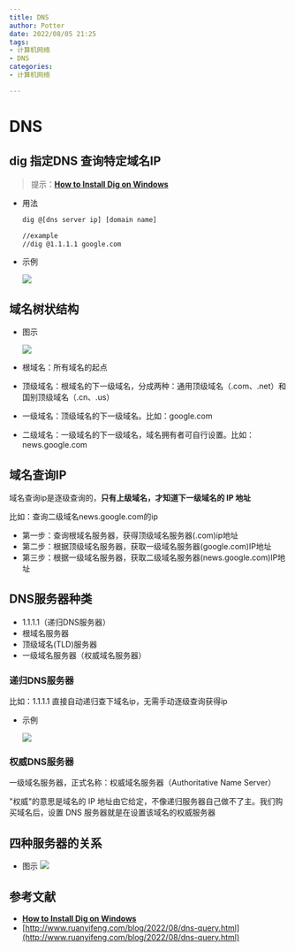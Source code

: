 ```yaml
---
title: DNS
author: Potter
date: 2022/08/05 21:25
tags: 
- 计算机网络
- DNS
categories: 
- 计算机网络

---
```


# DNS

## dig 指定DNS 查询特定域名IP

> 提示：****[How to Install Dig on Windows](https://phoenixnap.com/kb/dig-windows)****
> 
- 用法
    
    ```bash
    dig @[dns server ip] [domain name]
    
    //example
    //dig @1.1.1.1 google.com
    ```
    
- 示例
    
	![](https://cdn.jsdelivr.net/gh/yxw007/BlogPicBed@master//img/20230313111513.png)
    

## 域名树状结构

- 图示
    
  ![](https://cdn.jsdelivr.net/gh/yxw007/BlogPicBed@master//img/20230313111529.png)
    
- 根域名：所有域名的起点
- 顶级域名：根域名的下一级域名，分成两种：通用顶级域名（.com、.net）和国别顶级域名（.cn、.us）
- 一级域名：顶级域名的下一级域名。比如：google.com
- 二级域名：一级域名的下一级域名，域名拥有者可自行设置。比如：news.google.com

## 域名查询IP

域名查询ip是逐级查询的，**只有上级域名，才知道下一级域名的 IP 地址**

比如：查询二级域名news.google.com的ip

- 第一步：查询根域名服务器，获得顶级域名服务器(.com)ip地址
- 第二步：根据顶级域名服务器，获取一级域名服务器(google.com)IP地址
- 第三步：根据一级域名服务器，获取二级域名服务器(news.google.com)IP地址

## DNS服务器种类

- 1.1.1.1（递归DNS服务器）
- 根域名服务器
- 顶级域名(TLD)服务器
- 一级域名服务器（权威域名服务器）

### 递归DNS服务器

比如：1.1.1.1 直接自动递归查下域名ip，无需手动逐级查询获得ip

- 示例
    
    ![](https://cdn.jsdelivr.net/gh/yxw007/BlogPicBed@master//img/20230313111547.png)
    

### 权威DNS服务器

一级域名服务器，正式名称：权威域名服务器（Authoritative Name Server）

"权威"的意思是域名的 IP 地址由它给定，不像递归服务器自己做不了主。我们购买域名后，设置 DNS 服务器就是在设置该域名的权威服务器

## 四种服务器的关系

- 图示
	![](https://cdn.jsdelivr.net/gh/yxw007/BlogPicBed@master//img/20230313111606.png)
    

## 参考文献

- ****[How to Install Dig on Windows](https://phoenixnap.com/kb/dig-windows)****
- [http://www.ruanyifeng.com/blog/2022/08/dns-query.html](http://www.ruanyifeng.com/blog/2022/08/dns-query.html)

